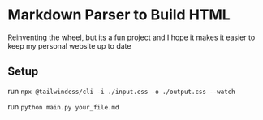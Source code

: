 # Markdown Parser to Build HTML
Reinventing the wheel, but its a fun project and I hope it makes it easier to keep my personal website up to date
## Setup
run `npx @tailwindcss/cli -i ./input.css -o ./output.css --watch`

run `python main.py your_file.md`